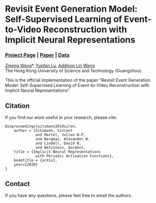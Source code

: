 # Revisit Event Generation Model: Self-Supervised Learning of Event-to-Video Reconstruction with Implicit Neural Representations
### [Project Page](https://vsitzmann.github.io/siren) | [Paper](https://arxiv.org/abs/2006.09661) | [Data](https://pan.baidu.com/s/1grYAM5GTq2mURvvUMBmaWg?pwd=2u2q)
<!-- [![Explore Siren in Colab](https://colab.research.google.com/assets/colab-badge.svg)](https://colab.research.google.com/github/vsitzmann/siren/blob/master/explore_siren.ipynb)<br> -->

[Zipeng Wang](https://scholar.google.com/citations?user=3w7X6NYAAAAJ)\*,
[Yunfan Lu](https://scholar.google.com/citations?user=nPUR_0sAAAAJ),
[Addison Lin Wang](https://vlislab22.github.io/vlislab/linwang.html)<br>
The Hong Kong University of Science and Technology (Guangzhou).

This is the official implementation of the paper "Revisit Event Generation Model: Self-Supervised Learning of Event-to-Video Reconstruction with Implicit Neural Representations". 

<!-- [![siren_video](https://img.youtube.com/vi/Q2fLWGBeaiI/0.jpg)](https://www.youtube.com/watch?v=Q2fLWGBeaiI)


## Google Colab
If you want to experiment with Siren, we have written a [Colab](https://colab.research.google.com/github/vsitzmann/siren/blob/master/explore_siren.ipynb).
It's quite comprehensive and comes with a no-frills, drop-in implementation of SIREN. It doesn't require 
installing anything, and goes through the following experiments / SIREN properties:
* Fitting an image
* Fitting an audio signal
* Solving Poisson's equation
* Initialization scheme & distribution of activations
* Distribution of activations is shift-invariant
* Periodicity & behavior outside of the training range. 

## Tensorflow Playground
You can also play arond with a tiny SIREN interactively, directly in the browser, via the Tensorflow Playground [here](https://dcato98.github.io/playground/#activation=sine). Thanks to [David Cato](https://github.com/dcato98) for implementing this! 

## Get started
If you want to reproduce all the results (including the baselines) shown in the paper, the videos, point clouds, and 
audio files can be found [here](https://drive.google.com/drive/folders/1_iq__37-hw7FJOEUK1tX7mdp8SKB368K?usp=sharing).

You can then set up a conda environment with all dependencies like so:
```
conda env create -f environment.yml
conda activate siren
```

## High-Level structure
The code is organized as follows:
* dataio.py loads training and testing data.
* training.py contains a generic training routine.
* modules.py contains layers and full neural network modules.
* meta_modules.py contains hypernetwork code.
* utils.py contains utility functions, most promintently related to the writing of Tensorboard summaries.
* diff_operators.py contains implementations of differential operators.
* loss_functions.py contains loss functions for the different experiments.
* make_figures.py contains helper functions to create the convergence videos shown in the video.
* ./experiment_scripts/ contains scripts to reproduce experiments in the paper.

## Reproducing experiments
The directory `experiment_scripts` contains one script per experiment in the paper.

To monitor progress, the training code writes tensorboard summaries into a "summaries"" subdirectory in the logging_root.

### Image experiments
The image experiment can be reproduced with
```
python experiment_scripts/train_img.py --model_type=sine
```
The figures in the paper were made by extracting images from the tensorboard summaries. Example code how to do this can
be found in the make_figures.py script.

### Audio experiments
This github repository comes with both the "counting" and "bach" audio clips under ./data.

They can be trained with
```
python experiment_scipts/train_audio.py --model_type=sine --wav_path=<path_to_audio_file>
```

### Video experiments
The "bikes" video sequence comes with scikit-video and need not be downloaded. The cat video can be downloaded with the
link above.

To fit a model to a video, run
```
python experiment_scipts/train_video.py --model_type=sine --experiment_name bikes_video
```

### Poisson experiments
For the poisson experiments, there are three separate scripts: One for reconstructing an image from its gradients 
(train_poisson_grad_img.py), from its laplacian (train_poisson_lapl_image.py), and to combine two images 
(train_poisson_gradcomp_img.py).

Some of the experiments were run using the BSD500 datast, which you can download [here](https://www2.eecs.berkeley.edu/Research/Projects/CS/vision/bsds/).

### SDF Experiments
To fit a Signed Distance Function (SDF) with SIREN, you first need a pointcloud in .xyz format that includes surface normals.
If you only have a mesh / ply file, this can be accomplished with the open-source tool Meshlab.

To reproduce our results, we provide both models of the Thai Statue from the 3D Stanford model repository and the living room used in our paper
for download here.

To start training a SIREN, run:
```
python experiments_scripts/train_single_sdf.py --model_type=sine --point_cloud_path=<path_to_the_model_in_xyz_format> --batch_size=250000 --experiment_name=experiment_1
```
This will regularly save checkpoints in the directory specified by the rootpath in the script, in a subdirectory "experiment_1". 
The batch_size is typically adjusted to fit in the entire memory of your GPU. 
Our experiments show that with a 256, 3 hidden layer SIREN one can set the batch size between 230-250'000 for a NVidia GPU with 12GB memory.

To inspect a SDF fitted to a 3D point cloud, we now need to create a mesh from the zero-level set of the SDF. 
This is performed with another script that uses a marching cubes algorithm (adapted from the DeepSDF github repo) 
and creates the mesh saved in a .ply file format. It can be called with:
```
python experiments_scripts/test_single_sdf.py --checkpoint_path=<path_to_the_checkpoint_of_the_trained_model> --experiment_name=experiment_1_rec 
```
This will save the .ply file as "reconstruction.ply" in "experiment_1_rec" (be patient, the marching cube meshing step takes some time ;) )
In the event the machine you use for the reconstruction does not have enough RAM, running test_sdf script will likely freeze. If this is the case, 
please use the option --resolution=512 in the command line above (set to 1600 by default) that will reconstruct the mesh at a lower spatial resolution.

The .ply file can be visualized using a software such as [Meshlab](https://www.meshlab.net/#download) (a cross-platform visualizer and editor for 3D models).

### Helmholtz and wave equation experiments
The helmholtz and wave equation experiments can be reproduced with the train_wave_equation.py and train_helmholtz.py scripts.

## Torchmeta
We're using the excellent [torchmeta](https://github.com/tristandeleu/pytorch-meta) to implement hypernetworks. We 
realized that there is a technical report, which we forgot to cite - it'll make it into the camera-ready version! -->

## Citation
If you find our work useful in your research, please cite:
```
@inproceedings{sitzmann2019siren,
    author = {Sitzmann, Vincent
              and Martel, Julien N.P.
              and Bergman, Alexander W.
              and Lindell, David B.
              and Wetzstein, Gordon},
    title = {Implicit Neural Representations
              with Periodic Activation Functions},
    booktitle = {arXiv},
    year={2020}
}
```

## Contact
If you have any questions, please feel free to email the authors.